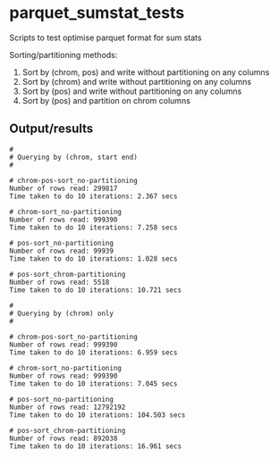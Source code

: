 # parquet_sumstat_tests
Scripts to test optimise parquet format for sum stats

Sorting/partitioning methods:
1. Sort by (chrom, pos) and write without partitioning on any columns
2. Sort by (chrom) and write without partitioning on any columns
3. Sort by (pos) and write without partitioning on any columns
4. Sort by (pos) and partition on chrom columns

## Output/results

```
#
# Querying by (chrom, start end)
#

# chrom-pos-sort_no-partitioning
Number of rows read: 299817
Time taken to do 10 iterations: 2.367 secs

# chrom-sort_no-partitioning
Number of rows read: 999390
Time taken to do 10 iterations: 7.258 secs

# pos-sort_no-partitioning
Number of rows read: 99939
Time taken to do 10 iterations: 1.028 secs

# pos-sort_chrom-partitioning
Number of rows read: 5518
Time taken to do 10 iterations: 10.721 secs

#
# Querying by (chrom) only
#

# chrom-pos-sort_no-partitioning
Number of rows read: 999390
Time taken to do 10 iterations: 6.959 secs

# chrom-sort_no-partitioning
Number of rows read: 999390
Time taken to do 10 iterations: 7.045 secs

# pos-sort_no-partitioning
Number of rows read: 12792192
Time taken to do 10 iterations: 104.503 secs

# pos-sort_chrom-partitioning
Number of rows read: 892038
Time taken to do 10 iterations: 16.961 secs
```
